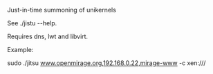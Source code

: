 Just-in-time summoning of unikernels

See ./jistu --help.

Requires dns, lwt and libvirt.

Example:

sudo ./jitsu www.openmirage.org,192.168.0.22,mirage-www -c xen:/// 
